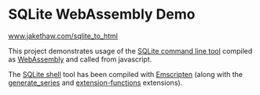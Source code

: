 # SQLite WebAssembly Demo

www.jakethaw.com/sqlite_to_html

This project demonstrates usage of the [SQLite command line tool](https://sqlite.org/cli.html) compiled as [WebAssembly](https://en.wikipedia.org/wiki/WebAssembly) and called from javascript.

The [SQLite shell](https://sqlite.org/cli.html) tool has been compiled  with [Emscripten](https://emscripten.org/) (along with the [generate_series](https://www.sqlite.org/src/file?name=ext/misc/series.c) and [extension-functions](https://sqlite.org/contrib) extensions).